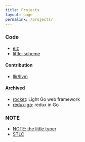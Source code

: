 ```yaml
---
title: Projects
layout: page
permalink: /projects/
---
```


### Code

- [elz](https://github.com/dannypsnl/elz)
- [little-scheme](https://github.com/dannypsnl/little-scheme)

#### Contribution

- [llir/llvm](https://github.com/llir/llvm)

#### Archived

- [rocket](https://dannypsnl.github.io/rocket/): Light Go web framework
- [redux-go](https://github.com/dannypsnl/redux): redux in Go

### NOTE

- [NOTE: the little typer](https://dannypsnl.github.io/plt-researchs/the-little-typer-note/note.html)
- [STLC](https://dannypsnl.github.io/plt-researchs/stlc/stlc.html)
